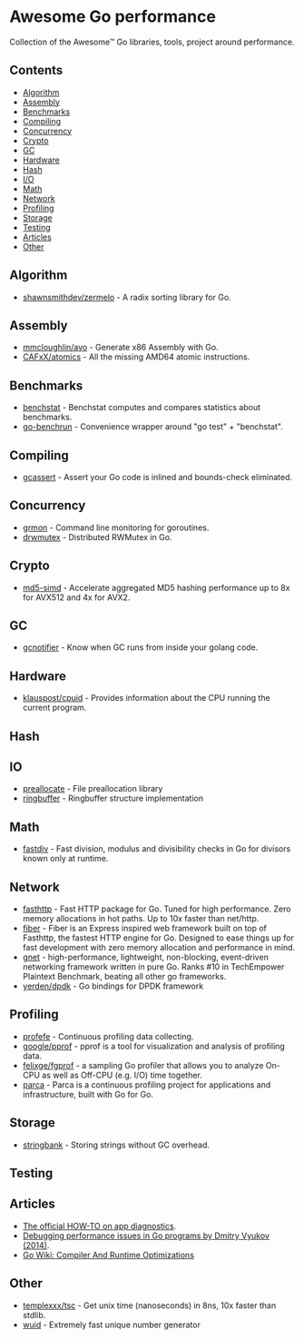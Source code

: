 # Awesome Go performance

Collection of the Awesome™ Go libraries, tools, project around performance.

## Contents

- [Algorithm](#algorithm)
- [Assembly](#assembly)
- [Benchmarks](#benchmarks)
- [Compiling](#compiling)
- [Concurrency](#concurrency)
- [Crypto](#crypto)
- [GC](#gc)
- [Hardware](#hardware)
- [Hash](#hash)
- [I/O](#io)
- [Math](#math)
- [Network](#network)
- [Profiling](#profiling)
- [Storage](#storage)
- [Testing](#testing)
- [Articles](#articles)
- [Other](#other)

## Algorithm

- [shawnsmithdev/zermelo](https://github.com/shawnsmithdev/zermelo) - A radix sorting library for Go.

## Assembly

- [mmcloughlin/avo](https://github.com/mmcloughlin/avo) - Generate x86 Assembly with Go.
- [CAFxX/atomics](https://github.com/CAFxX/atomics) - All the missing AMD64 atomic instructions.

## Benchmarks

- [benchstat](https://godoc.org/golang.org/x/perf/cmd/benchstat) - Benchstat computes and compares statistics about benchmarks.
- [go-benchrun](https://github.com/quasilyte/go-benchrun) - Convenience wrapper around "go test" + "benchstat".

## Compiling

- [gcassert](https://github.com/jordanlewis/gcassert) - Assert your Go code is inlined and bounds-check eliminated.

## Concurrency

- [grmon](https://github.com/bcicen/grmon) - Command line monitoring for goroutines.
- [drwmutex](https://github.com/jonhoo/drwmutex) - Distributed RWMutex in Go.

## Crypto

- [md5-simd](https://github.com/minio/md5-simd) - Accelerate aggregated MD5 hashing performance up to 8x for AVX512 and 4x for AVX2.

## GC

- [gcnotifier](https://github.com/CAFxX/gcnotifier) - Know when GC runs from inside your golang code.

## Hardware

- [klauspost/cpuid](https://github.com/klauspost/cpuid) - Provides information about the CPU running the current program.

## Hash


## IO

- [preallocate](https://github.com/smallnest/preallocate) - File preallocation library
- [ringbuffer](https://github.com/smallnest/ringbuffer) - Ringbuffer structure implementation

## Math

- [fastdiv](https://github.com/bmkessler/fastdiv) - Fast division, modulus and divisibility checks in Go for divisors known only at runtime.

## Network

- [fasthttp](https://github.com/valyala/fasthttp) - Fast HTTP package for Go. Tuned for high performance. Zero memory allocations in hot paths. Up to 10x faster than net/http.
- [fiber](https://github.com/gofiber/fiber) - Fiber is an Express inspired web framework built on top of Fasthttp, the fastest HTTP engine for Go. Designed to ease things up for fast development with zero memory allocation and performance in mind.
- [gnet](https://github.com/panjf2000/gnet) - high-performance, lightweight, non-blocking, event-driven networking framework written in pure Go. Ranks #10 in TechEmpower Plaintext Benchmark, beating all other go frameworks.
- [yerden/dpdk](https://github.com/yerden/go-dpdk) - Go bindings for DPDK framework


## Profiling

- [profefe](https://github.com/profefe/profefe) - Continuous profiling data collecting.
- [google/pprof](https://github.com/google/pprof) - pprof is a tool for visualization and analysis of profiling data.
- [felixge/fgprof](https://github.com/felixge/fgprof) - a sampling Go profiler that allows you to analyze On-CPU as well as Off-CPU (e.g. I/O) time together.
- [parca](https://parca.dev) - Parca is a continuous profiling project for applications and infrastructure, built with Go for Go.

## Storage

- [stringbank](https://github.com/philpearl/stringbank) - Storing strings without GC overhead.

## Testing

## Articles

- [The official HOW-TO on app diagnostics](https://golang.org/doc/diagnostics.html).
- [Debugging performance issues in Go programs by Dmitry Vyukov (2014)](https://software.intel.com/en-us/blogs/2014/05/10/debugging-performance-issues-in-go-programs).
- [Go Wiki: Compiler And Runtime Optimizations](https://github.com/golang/go/wiki/CompilerOptimizations)

## Other

- [templexxx/tsc](https://github.com/templexxx/tsc) - Get unix time (nanoseconds) in 8ns, 10x faster than stdlib.
- [wuid](https://github.com/edwingeng/wuid) - Extremely fast unique number generator

